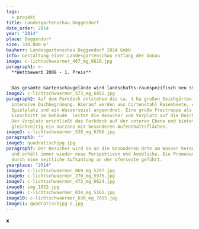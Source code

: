 ```yaml
---
tags:
  - projekt
title: Landesgartenschau Deggendorf
date_order: 2014
year: "2014"
place: Deggendorf
size: 310.000 m²
bauherr: Landesgartenschau Deggendorf 2014 GmbH
info: Gestaltung einer Landesgartenschau entlang der Donau
image: c-lichtschwaermer_467_mg_6616.jpg
paragraph1: >-
  **Wettbewerb 2008 - 1. Preis**


  Das gesamte Gartenschaugelände wird landschafts-raumspezifisch neu strukturiert. Der Donaupark wird als landschaftlicher Uferpark zur ruhigen Erholungsnutzung entwickelt und liegt eigenständig vor dem Deich. Die Deichgärten bzw. die Deichpromenade erschließen das Gelände als urbanes Glied und dienen als Verteiler zwischen den Nutzungen.
image2: c-lichtschwaermer_573_mg_6852.jpg
paragraph2: Auf dem Parkdeck entstehen die ca. 1 ha großen Deichgärten als
  intensive Dachbegrünung. Hierauf werden aus Cortenstahl Rasenbeete, ein
  Spielplatz und ein Wasserspiel angeordnet. Eine große Freitreppe als
  Einschnitt im Gebäude  leitet die Besucher vom Vorplatz auf die Deichgärten.
  Der Vorplatz erschließt das Parkdeck auf der unteren Ebene und bietet
  gleichzeitig ein Vorzone mit besonderen Aufenthaltsflächen.
image3: c-lichtschwaermer_539_mg_6766.jpg
paragraph3: ""
image5: quadratischjpg.jpg
paragraph7: Der Besucher wird so an die besonderen Orte am Wasser herangeführt
  und erhält immer wieder neue Perspektiven und Ausblicke. Die Promenade wird
  durch eine seitliche Aufkantung an der Uferseite geführt.
yearplace: "2014"
image4: c-lichtschwaermer_069_mg_5297.jpg
image6: c-lichtschwaermer_270_mg_5975.jpg
image7: c-lichtschwaermer_472_mg_6624.jpg
image8: img_1952.jpg
image9: c-lichtschwaermer_034_mg_5161.jpg
image10: c-lichtschwaermer_636_mg_7055.jpg
image11: quadratischjpg-2.jpg
---
```

**x**